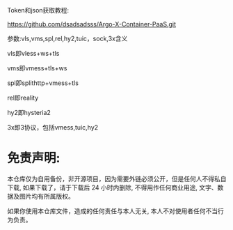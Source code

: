 Token和json获取教程:

https://github.com/dsadsadsss/Argo-X-Container-PaaS.git

参数:vls,vms,spl,rel,hy2,tuic，sock,3x含义

vls即vless+ws+tls

vms即vmess+tls+ws

spl即splithttp+vmess+tls

rel即reality

hy2即hysteria2

3x即3协议，包括vmess,tuic,hy2


# 免责声明:

本仓库仅为自用备份，非开源项目，因为需要外链必须公开，但是任何人不得私自下载, 如果下载了，请于下载后 24 小时内删除, 不得用作任何商业用途, 文字、数据及图片均有所属版权。 

如果你使用本仓库文件，造成的任何责任与本人无关, 本人不对使用者任何不当行为负责。
